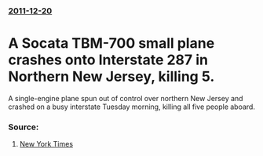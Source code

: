 ### [2011-12-20](/news/2011/12/20/index.md)

# A Socata TBM-700 small plane crashes onto Interstate 287 in Northern New Jersey, killing 5. 

A single-engine plane spun out of control over northern New Jersey and crashed on a busy interstate Tuesday morning, killing all five people aboard.


### Source:

1. [New York Times](http://www.nytimes.com/2011/12/21/nyregion/at-least-3-dead-after-small-plane-crashes-on-i-287-in-new-jersey.html)
